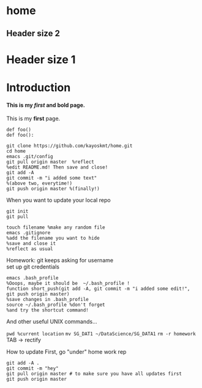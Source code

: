 # home

## Header size 2
# Header size 1

# Introduction
#### This is my *first* and **bold** page.
This is my **first** page.


`def foo()` <br>
```def foo():```




```
git clone https://github.com/kayoskmt/home.git
cd home
emacs .git/config
git pull origin master  %reflect 
%edit README.md! Then save and close!
git add -A
git commit -m "i added some text"
%(above two, everytime!)
git push origin master %(finally!)
```
When you want to update your local repo
```
git init
git pull
```




```
touch filename %make any random file
emacs .gitignore
%add the filename you want to hide
%save and close it
%reflect as usual
```

Homework:
git keeps asking for username<br>
set up git credentials

```
emacs .bash_profile
%Ooops, maybe it should be  ~/.bash_profile !
function short_push(git add -A, git commit -m "i added some edit!", git push origin master)
%save changes in .bash_profile
source ~/.bash_profile %don't forget 
%and try the shortcut command!
```
And other useful UNIX commands...

```pwd %current location```
```mv SG_DAT1 ~/DataScience/SG_DATA1```
```rm -r homework```
TAB -> rectify

How to update
First, go "under" home work rep
```
git add -A .
git commit -m "hey"
git pull origin master # to make sure you have all updates first
git push origin master
```
